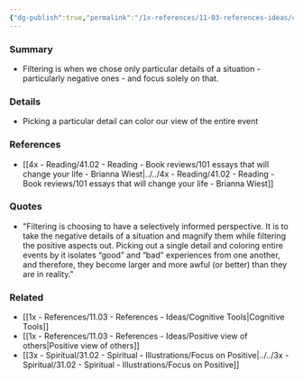 ```yaml
---
{"dg-publish":true,"permalink":"/1x-references/11-03-references-ideas/cognitive-biases-filtering/","dgHomeLink":true,"dgPassFrontmatter":false,"dgShowBacklinks":true,"dgShowLocalGraph":false,"dgShowInlineTitle":true}
---
```



### Summary
- Filtering is when we chose only particular details of a situation - particularly negative ones - and focus solely on that.

### Details
- Picking a particular detail can color our view of the entire event

### References
- [[4x - Reading/41.02 - Reading - Book reviews/101 essays that will change your life - Brianna Wiest|../../4x - Reading/41.02 - Reading - Book reviews/101 essays that will change your life - Brianna Wiest]]

### Quotes
- "Filtering is choosing to have a selectively informed perspective. It is to take the negative details of a situation and magnify them while filtering the positive aspects out. Picking out a single detail and coloring entire events by it isolates “good” and “bad” experiences from one another, and therefore, they become larger and more awful (or better) than they are in reality."

### Related
- [[1x - References/11.03 - References - Ideas/Cognitive Tools|Cognitive Tools]]
- [[1x - References/11.03 - References - Ideas/Positive view of others|Positive view of others]]
- [[3x - Spiritual/31.02 - Spiritual - Illustrations/Focus on Positive|../../3x - Spiritual/31.02 - Spiritual - Illustrations/Focus on Positive]]